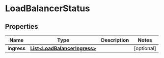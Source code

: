 
# LoadBalancerStatus

## Properties
Name | Type | Description | Notes
------------ | ------------- | ------------- | -------------
**ingress** | [**List&lt;LoadBalancerIngress&gt;**](LoadBalancerIngress.md) |  |  [optional]



